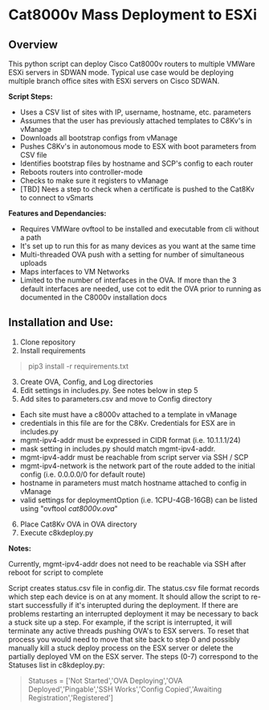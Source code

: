 # Cat8000v Mass Deployment to ESXi

## Overview

This python script can deploy Cisco Cat8000v routers to multiple VMWare ESXi servers in SDWAN mode.  Typical use case would be deploying multiple branch office sites with ESXi servers on Cisco SDWAN.

**Script Steps:**
- Uses a CSV list of sites with IP, username, hostname, etc. parameters
- Assumes that the user has previously attached templates to C8Kv's in vManage
- Downloads all bootstrap configs from vManage
- Pushes C8Kv's in autonomous mode to ESX with boot parameters from CSV file
- Identifies bootstrap files by hostname and SCP's config to each router
- Reboots routers into controller-mode
- Checks to make sure it registers to vManage
- [TBD] Nees a step to check when a certificate is pushed to the Cat8Kv to connect to vSmarts

**Features and Dependancies:**
- Requires VMWare ovftool to be installed and executable from cli without a path
- It's set up to run this for as many devices as you want at the same time
- Multi-threaded OVA push with a setting for number of simultaneous uploads
- Maps interfaces to VM Networks
- Limited to the number of interfaces in the OVA.  If more than the 3 default interfaces are needed, use cot to edit the OVA prior to running as documented in the C8000v installation docs

## Installation and Use:
1. Clone repository
2. Install requirements
> pip3 install -r requirements.txt
3. Create OVA, Config, and Log directories
4. Edit settings in includes.py.  See notes below in step 5
5. Add sites to parameters.csv and move to Config directory
  - Each site must have a c8000v attached to a template in vManage
  - credentials in this file are for the C8Kv.  Credentials for ESX are in includes.py
  - mgmt-ipv4-addr must be expressed in CIDR format (i.e. 10.1.1.1/24)
  - mask setting in includes.py should match mgmt-ipv4-addr.
  - mgmt-ipv4-addr must be reachable from script server via SSH / SCP
  - mgmt-ipv4-network is the network part of the route added to the initial config (i.e. 0.0.0.0/0 for default route)
  - hostname in parameters must match hostname attached to config in vManage
  - valid settings for deploymentOption (i.e. 1CPU-4GB-16GB) can be listed using "ovftool *cat8000v.ova*"
6. Place Cat8Kv OVA in OVA directory
8. Execute c8kdeploy.py

**Notes:**

Currently, mgmt-ipv4-addr does not need to be reachable via SSH after reboot for script to complete

Script creates status.csv file in config.dir.  The status.csv file format records which step each device is on at any moment.  It should allow the script to re-start successfully if it's interupted during the deployment.  If there are problems restarting an interrupted deployment it may be necessary to back a stuck site up a step.  For example, if the script is interrupted, it will terminate any active threads pushing OVA's to ESX servers.  To reset that process you would need to move that site back to step 0 and possibly manually kill a stuck deploy process on the ESX server or delete the partially deployed VM on the ESX server.  The steps (0-7) correspond to the Statuses list in c8kdeploy.py:
>Statuses = ['Not Started','OVA Deploying','OVA Deployed','Pingable','SSH Works','Config Copied','Awaiting Registration','Registered']




